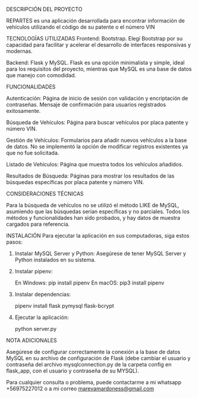 DESCRIPCIÓN DEL PROYECTO

REPARTES es una aplicación desarrollada para encontrar información de vehículos utilizando el código de su patente o el número VIN

TECNOLOGÍAS UTILIZADAS
Frontend:
Bootstrap. Elegí Bootstrap por su capacidad para facilitar y acelerar el desarrollo de interfaces responsivas y modernas.

Backend:
Flask y MySQL. Flask es una opción minimalista y simple, ideal para los requisitos del proyecto, mientras que MySQL es una base de datos que manejo con comodidad.

FUNCIONALIDADES

Autenticación:
Página de inicio de sesión con validación y encriptación de contraseñas. Mensaje de confirmación para usuarios registrados exitosamente.

Búsqueda de Vehículos: 
Página para buscar vehículos por placa patente y número VIN.

Gestión de Vehículos: 
Formularios para añadir nuevos vehículos a la base de datos. No se implementó la opción de modificar registros existentes ya que no fue solicitada.

Listado de Vehículos:
Página que muestra todos los vehículos añadidos.

Resultados de Búsqueda:
Páginas para mostrar los resultados de las búsquedas específicas por placa patente y número VIN.

CONSIDERACIONES TÉCNICAS

Para la búsqueda de vehículos no se utilizó el método LIKE de MySQL, asumiendo que las búsquedas serían específicas y no parciales.
Todos los métodos y funcionalidades han sido probados, y hay datos de muestra cargados para referencia.

INSTALACIÓN
Para ejecutar la aplicación en sus computadoras, siga estos pasos:

1. Instalar MySQL Server y Python: Asegúrese de tener MySQL Server y Python instalados en su sistema.

2. Instalar pipenv:

    En Windows: pip install pipenv
    En macOS: pip3 install pipenv

3. Instalar dependencias:

    pipenv install flask pymysql flask-bcrypt

4. Ejecutar la aplicación:

    python server.py

NOTA ADICIONALES

Asegúrese de configurar correctamente la conexión a la base de datos MySQL en su archivo de configuración de Flask (debe cambiar el usuario y contraseña del archivo mysqlconnection.py de la carpeta config en flask_app, con el usuario y contraseña de su MYSQL).

Para cualquier consulta o problema, puede contactarme a mi whatsapp +56975227012 o a mi correo marevamardoness@gmail.com